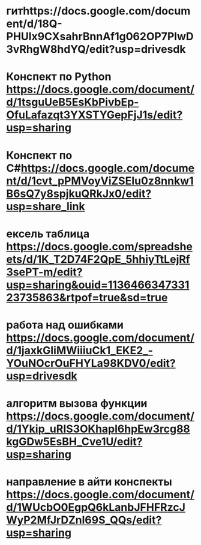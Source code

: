 
# гитhttps://docs.google.com/document/d/18Q-PHUlx9CXsahrBnnAf1g062OP7PlwD3vRhgW8hdYQ/edit?usp=drivesdk
#  Конспект по Python https://docs.google.com/document/d/1tsguUeB5EsKbPivbEp-OfuLafazqt3YXSTYGepFjJ1s/edit?usp=sharing
# Конспект по С#https://docs.google.com/document/d/1cvt_pPMVoyViZSEIu0z8nnkw1B6sQ7y8spjkuQRkJx0/edit?usp=share_link
# ексель таблица https://docs.google.com/spreadsheets/d/1K_T2D74F2QpE_5hhiyTtLejRf3sePT-m/edit?usp=sharing&ouid=113646634733123735863&rtpof=true&sd=true
# работа над ошибками https://docs.google.com/document/d/1jaxkGIiMWiiiuCk1_EKE2_-YOuNOcrOuFHYLa98KDV0/edit?usp=drivesdk
# алгоритм вызова функции https://docs.google.com/document/d/1Ykip_uRIS3OKhapl6hpEw3rcg88kgGDw5EsBH_Cve1U/edit?usp=sharing
# направление в айти конспекты https://docs.google.com/document/d/1WUcbO0EgpQ6kLanbJFHFRzcJWyP2MfJrDZnl69S_QQs/edit?usp=sharing
